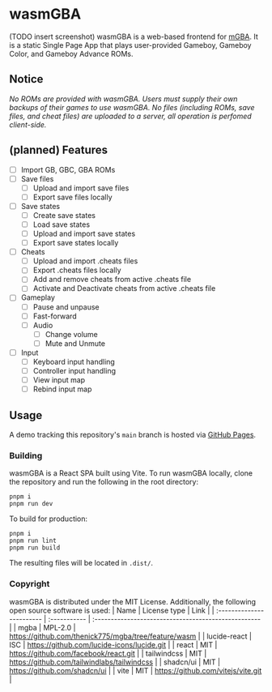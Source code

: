 # wasmGBA
(TODO insert screenshot)
wasmGBA is a web-based frontend for [mGBA](https://github.com/mgba-emu/mgba). It is a static Single Page App that plays user-provided Gameboy, Gameboy Color, and Gameboy Advance ROMs.
## Notice
*No ROMs are provided with wasmGBA. Users must supply their own backups of their games to use wasmGBA. No files (including ROMs, save files, and cheat files) are uploaded to a server, all operation is perfomed client-side.*
## (planned) Features
 - [ ] Import GB, GBC, GBA ROMs
 - [ ] Save files
	 - [ ] Upload and import save files
	 - [ ] Export save files locally
 - [ ] Save states
	- [ ] Create save states
	- [ ] Load save states
	- [ ] Upload and import save states
	- [ ] Export save states locally
 - [ ] Cheats
	 - [ ] Upload and import .cheats files
	 - [ ] Export .cheats files locally
	 - [ ] Add and remove cheats from active .cheats file
	 - [ ] Activate and Deactivate cheats from active .cheats file
 - [ ] Gameplay
	 - [ ] Pause and unpause
	 - [ ] Fast-forward
	 - [ ] Audio
		 - [ ] Change volume
		 - [ ] Mute and Unmute
 - [ ] Input
	- [ ] Keyboard input handling
	- [ ] Controller input handling
	- [ ] View input map
	- [ ] Rebind input map
## Usage
A demo tracking this repository's `main` branch is hosted via [GitHub Pages](https://ethanl21.github.io/wasmGBA/).
### Building
wasmGBA is a React SPA built using Vite. To run wasmGBA locally, clone the repository and run the following in the root directory:
```
pnpm i
pnpm run dev
```
  To build for production:
```
pnpm i
pnpm run lint
pnpm run build
```
The resulting files will be located in `.dist/`.
### Copyright
wasmGBA is distributed under the MIT License. Additionally, the following open source software is used:
| Name                      | License type | Link                                                 |
| :------------------------ | :----------- | :--------------------------------------------------- |
| mgba                      | MPL-2.0      | https://github.com/thenick775/mgba/tree/feature/wasm |
| lucide-react              | ISC          | https://github.com/lucide-icons/lucide.git           |
| react                     | MIT          | https://github.com/facebook/react.git                |
| tailwindcss               | MIT          | https://github.com/tailwindlabs/tailwindcss          |
| shadcn/ui                 | MIT          | https://github.com/shadcn/ui                         |
| vite                             | MIT          | https://github.com/vitejs/vite.git                             |

